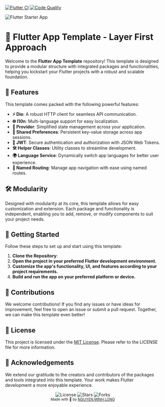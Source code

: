 [![Flutter CI](https://github.com/minhlongit/flutter-template-starter-app/actions/workflows/flutter_ci.yml/badge.svg)](https://github.com/minhlongit/flutter-template-starter-app/actions/workflows/flutter_ci.yml)
[![Code Quality](https://github.com/minhlongit/flutter-template-starter-app/actions/workflows/code_quality_flutter.yml/badge.svg)](https://github.com/minhlongit/flutter-template-starter-app/actions/workflows/code_quality_flutter.yml)

![Flutter Starter App](https://github.com/user-attachments/assets/77609620-92f5-4fba-b6f1-3b2d478480d3)


# 🌟 Flutter App Template - Layer First Approach

Welcome to the **Flutter App Template** repository! This template is designed to provide a modular structure with integrated packages and functionalities, helping you kickstart your Flutter projects with a robust and scalable foundation.

## 🚀 Features

This template comes packed with the following powerful features:

- **⚡ Dio**: A robust HTTP client for seamless API communication.
- **🌐 l10n**: Multi-language support for easy localization.
- **🔧 Provider**: Simplified state management across your application.
- **💾 Shared Preferences**: Persistent key-value storage across app sessions.
- **🔐 JWT**: Secure authentication and authorization with JSON Web Tokens.
- **🛠️ Helper Classes**: Utility classes to streamline development.
- **🌍 Language Service**: Dynamically switch app languages for better user experience.
- **🧭 Named Routing**: Manage app navigation with ease using named routes.

## 🛠️ Modularity

Designed with modularity at its core, this template allows for easy customization and extension. Each package and functionality is independent, enabling you to add, remove, or modify components to suit your project needs.

## 🏁 Getting Started

Follow these steps to set up and start using this template:

1. **Clone the Repository**:
2. **Open the project in your preferred Flutter development environment.**
3. **Customize the app's functionality, UI, and features according to your project requirements.**
4. **Build and run the app on your preferred platform or device.**

## 🤝 Contributions

We welcome contributions! If you find any issues or have ideas for improvement, feel free to open an issue or submit a pull request. Together, we can make this template even better!

## 📄 License

This project is licensed under the [MIT License](https://github.com/minhlongit/flutter-template-starter-app?tab=MIT-1-ov-file). Please refer to the LICENSE file for more information.

## 🙏 Acknowledgements

We extend our gratitude to the creators and contributors of the packages and tools integrated into this template. Your work makes Flutter development a more enjoyable experience.

<div align="center">
  <img src="https://img.shields.io/github/license/minhlongit/flutter-template-starter-app?style=for-the-badge" alt="License" /> <img src="https://img.shields.io/github/stars/minhlongit/flutter-template-starter-app?style=for-the-badge" alt="Stars" />
  <img src="https://img.shields.io/github/forks/minhlongit/flutter-template-starter-app?style=for-the-badge" alt="Forks" />
</div>
<div align="center">
  <sub>Made with 💙 by <a href="https://github.com/minhlongit">NGUYEN MINH LONG</a></sub>
</div>
